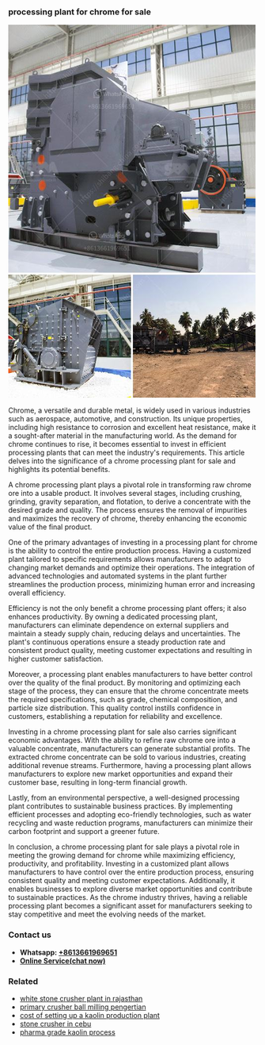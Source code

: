 <h3>processing plant for chrome for sale</h3><img src='1706773526.jpg' alt=''><p>Chrome, a versatile and durable metal, is widely used in various industries such as aerospace, automotive, and construction. Its unique properties, including high resistance to corrosion and excellent heat resistance, make it a sought-after material in the manufacturing world. As the demand for chrome continues to rise, it becomes essential to invest in efficient processing plants that can meet the industry's requirements. This article delves into the significance of a chrome processing plant for sale and highlights its potential benefits.</p><p>A chrome processing plant plays a pivotal role in transforming raw chrome ore into a usable product. It involves several stages, including crushing, grinding, gravity separation, and flotation, to derive a concentrate with the desired grade and quality. The process ensures the removal of impurities and maximizes the recovery of chrome, thereby enhancing the economic value of the final product.</p><p>One of the primary advantages of investing in a processing plant for chrome is the ability to control the entire production process. Having a customized plant tailored to specific requirements allows manufacturers to adapt to changing market demands and optimize their operations. The integration of advanced technologies and automated systems in the plant further streamlines the production process, minimizing human error and increasing overall efficiency.</p><p>Efficiency is not the only benefit a chrome processing plant offers; it also enhances productivity. By owning a dedicated processing plant, manufacturers can eliminate dependence on external suppliers and maintain a steady supply chain, reducing delays and uncertainties. The plant's continuous operations ensure a steady production rate and consistent product quality, meeting customer expectations and resulting in higher customer satisfaction.</p><p>Moreover, a processing plant enables manufacturers to have better control over the quality of the final product. By monitoring and optimizing each stage of the process, they can ensure that the chrome concentrate meets the required specifications, such as grade, chemical composition, and particle size distribution. This quality control instills confidence in customers, establishing a reputation for reliability and excellence.</p><p>Investing in a chrome processing plant for sale also carries significant economic advantages. With the ability to refine raw chrome ore into a valuable concentrate, manufacturers can generate substantial profits. The extracted chrome concentrate can be sold to various industries, creating additional revenue streams. Furthermore, having a processing plant allows manufacturers to explore new market opportunities and expand their customer base, resulting in long-term financial growth.</p><p>Lastly, from an environmental perspective, a well-designed processing plant contributes to sustainable business practices. By implementing efficient processes and adopting eco-friendly technologies, such as water recycling and waste reduction programs, manufacturers can minimize their carbon footprint and support a greener future.</p><p>In conclusion, a chrome processing plant for sale plays a pivotal role in meeting the growing demand for chrome while maximizing efficiency, productivity, and profitability. Investing in a customized plant allows manufacturers to have control over the entire production process, ensuring consistent quality and meeting customer expectations. Additionally, it enables businesses to explore diverse market opportunities and contribute to sustainable practices. As the chrome industry thrives, having a reliable processing plant becomes a significant asset for manufacturers seeking to stay competitive and meet the evolving needs of the market.</p><h3>Contact us</h3><ul><li><strong>Whatsapp:&nbsp;<a href="https://wa.me/8613661969651">+8613661969651</a></strong></li><li><a href="https://swt.shibang-china.com/?git&amp;zhl&amp;processing plant for chrome for sale"><strong>Online Service(chat now)</strong></a></li></ul><h3>Related</h3><ul><li><a href='white stone crusher plant in rajasthan.md'>white stone crusher plant in rajasthan</a></li><li><a href='primary crusher ball milling pengertian.md'>primary crusher ball milling pengertian</a></li><li><a href='cost of setting up a kaolin production plant.md'>cost of setting up a kaolin production plant</a></li><li><a href='stone crusher in cebu.md'>stone crusher in cebu</a></li><li><a href='pharma grade kaolin process.md'>pharma grade kaolin process</a></li></ul>